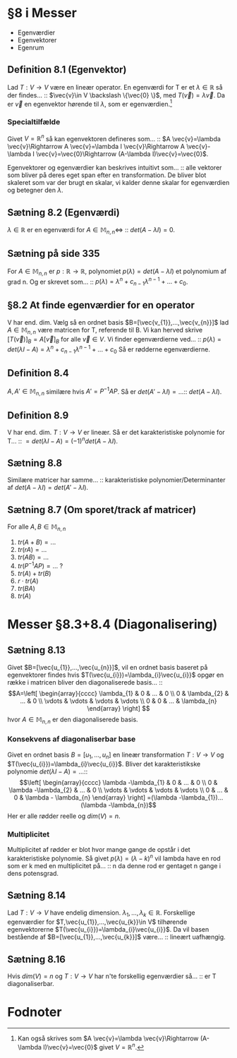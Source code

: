 # §8 i Messer
- Egenværdier
- Egenvektorer
- Egenrum
## Definition 8.1 (Egenvektor)
Lad $T:V \to V$ være en lineær operator. En egenværdi for T er et $\lambda \in \mathbb{R}$ så der findes... :: $\vec{v}\in V \backslash \{\vec{0} \}$, med $T(\vec{v})=\lambda \vec{v}$. Da er $\vec{v}$ en egenvektor hørende til $\lambda$, som er egenværdien.[^1]

### Specialtilfælde
Givet $V=\mathbb{R}^{n}$ så kan egenvektoren defineres som... :: $A \vec{v}=\lambda \vec{v}\Rightarrow A \vec{v}=\lambda I \vec{v}\Rightarrow A \vec{v}-\lambda I \vec{v}=\vec{0}\Rightarrow (A-\lambda I)\vec{v}=\vec{0}$.

Egenvektorer og egenværdier kan beskrives intuitivt som... :: alle vektorer som bliver på deres eget span efter en transformation. De bliver blot skaleret som var der brugt en skalar, vi kalder denne skalar for egenværdien og betegner den $\lambda$.

## Sætning 8.2 (Egenværdi)
$\lambda \in \mathbb{R}$ er en egenværdi for $A \in \mathbb{M}_{n,n}\Leftrightarrow$ :: $det(A-\lambda I)=0$.

## Sætning på side 335
For $A \in \mathbb{M}_{n,n}$ er $p:\mathbb{R}\to \mathbb{R}$, polynomiet $p(\lambda )=det(A-\lambda I)$ et polynomium af grad n. Og er skrevet som... :: $p(\lambda )=\lambda ^{n}+c_{n-1}\lambda ^{n-1}+...+c_{0}$.

## §8.2 At finde egenværdier for en operator
V har end. dim. Vælg så en ordnet basis $B=[\vec{v_{1}},...,\vec{v_{n}}]$ lad $A \in \mathbb{M}_{n,n}$ være matricen for T, referende til B. Vi kan herved skrive $[T(\vec{v})]_{B}=A [\vec{v}]_{B}$ for alle $\vec{v}\in V$. Vi finder egenværdierne ved... :: $p(\lambda )=det(\lambda I-A)=\lambda ^{n}+c_{n-1 }\lambda ^{n-1}+...+c_{0}$  Så er rødderne egenværdierne.

## Definition 8.4
$A,A' \in \mathbb{M}_{n,n}$ similære hvis $A'=P^{-1}AP$. Så er $det(A'-\lambda I)=...$:: $det(A-\lambda I)$.

## Definition 8.9
V har end. dim. $T:V \to V$ er lineær. Så er det karakteristiske polynomie for T... :: $=det(\lambda I-A)=(-1)^{n}det(A-\lambda I)$.

## Sætning 8.8
Similære matricer har samme... :: karakteristiske polynomier/Determinanter af $det(A-\lambda I)=det(A'-\lambda I)$.

## Sætning 8.7 (Om sporet/track af matricer)
For alle $A,B \in \mathbb{M}_{n,n}$
1. $tr(A+B)=...$
2. $tr(rA)=...$
3. $tr(AB)=...$
4. $tr(P^{-1}AP)=...$
?
1. $tr(A)+tr(B)$
2. $r \cdot tr(A)$
3. $tr(BA)$
4. $tr(A)$

# Messer §8.3+8.4 (Diagonalisering)
## Sætning 8.13
Givet $B=[\vec{u_{1}},...,\vec{u_{n}}]$, vil en ordnet basis baseret på egenvektorer findes hvis $T(\vec{u_{i}})=\lambda_{i}\vec{u_{i}}$ opgør en række i matricen bliver den diagonaliserede basis... :: $$A=\left[
\begin{array}{cccc}
\lambda_{1} & 0 & ... & 0 \\ 
0 & \lambda_{2} & ... & 0 \\ 
\vdots & \vdots & \vdots & \vdots \\ 
0 & 0 & ... & \lambda_{n}
\end{array}
\right] $$ hvor $A \in \mathbb{M}_{n,n}$ er den diagonaliserede basis.
### Konsekvens af diagonaliserbar base
Givet en ordnet basis $B=[u_{1},...,u_{n}]$ en lineær transformation $T:V \to V$ og $T(\vec{u_{i}})=\lambda_{i}\vec{u_{i}}$. Bliver det karakteristikske polynomie $det(\lambda I-A)=...$:: $$\left[
\begin{array}{cccc}
\lambda -\lambda_{1} & 0 & ... & 0 \\ 
0 & \lambda -\lambda_{2} & ... & 0 \\ 
\vdots & \vdots & \vdots & \vdots \\ 
0 & ... & 0 & \lambda - \lambda_{n}
\end{array}
\right] =(\lambda -\lambda_{1})...(\lambda -\lambda_{n})$$Her er alle rødder reelle og $dim(V)=n$.

### Multiplicitet
Multiplicitet af rødder er blot hvor mange gange de opstår i det karakteristiske polynomie. Så givet $p(\lambda )=(\lambda -k)^{n}$ vil lambda have en rod som er k med en multiplicitet på... :: n da denne rod er gentaget n gange i dens potensgrad.

## Sætning 8.14
Lad $T:V \to V$ have endelig dimension. $\lambda_{1},...,\lambda_{k} \in \mathbb{R}$. Forskellige egenværdier for $T,\vec{u_{1}},...,\vec{u_{k}}\in V$ tilhørende egenvektorerne $T(\vec{u_{i}})=\lambda_{i}\vec{u_{i}}$. Da vil basen bestående af $B=[\vec{u_{1}},...,\vec{u_{k}}]$ være... :: lineært uafhængig.

## Sætning 8.16
Hvis $dim(V)=n$ og $T:V \to V$ har n'te forskellig egenværdier så... :: er T diagonaliserbar.

# Fodnoter
[^1]: Kan også skrives som $A \vec{v}=\lambda \vec{v}\Rightarrow (A-\lambda I)\vec{v}=\vec{0}$ givet $V = \mathbb{R}^{n}$.